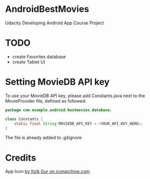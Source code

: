# AndroidBestMovies

Udacity Developing Android App Course Project

# TODO

* create Favorites database
* create Tablet UI

# Setting MovieDB API key

To use your MovieDB API key, please add Constants.java next to the MovieProvider file, defined as followed:

```java
package com.example.android.bestmovies.database;

class Constants {
    static final String MOVIEDB_API_KEY = <YOUR_API_KEY_HERE>;
}
```

The file is already added to .gitignore

# Credits

App Icon [by Itzik Gur on iconarchive.com](http://www.iconarchive.com/show/my-seven-icons-by-itzikgur/Movies-Oscar-icon.html)
